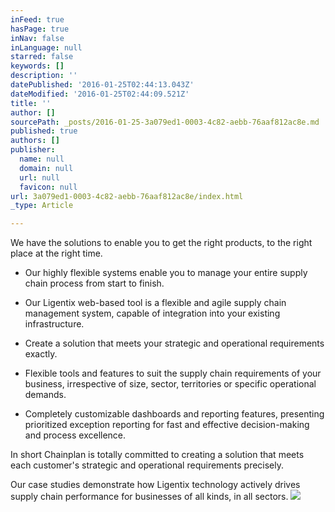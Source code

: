 ```yaml
---
inFeed: true
hasPage: true
inNav: false
inLanguage: null
starred: false
keywords: []
description: ''
datePublished: '2016-01-25T02:44:13.043Z'
dateModified: '2016-01-25T02:44:09.521Z'
title: ''
author: []
sourcePath: _posts/2016-01-25-3a079ed1-0003-4c82-aebb-76aaf812ac8e.md
published: true
authors: []
publisher:
  name: null
  domain: null
  url: null
  favicon: null
url: 3a079ed1-0003-4c82-aebb-76aaf812ac8e/index.html
_type: Article

---
```

We have the solutions to enable you to get the right products, to the right place at the right time.

* Our highly flexible systems enable you to manage your entire supply chain process from start to finish.

* Our Ligentix web-based tool is a flexible and agile supply chain management system, capable of integration into your existing infrastructure.

* Create a solution that meets your strategic and operational requirements exactly.

* Flexible tools and features to suit the supply chain requirements of your business, irrespective of size, sector, territories or specific operational demands.

* Completely customizable dashboards and reporting features, presenting prioritized exception reporting for fast and effective decision-making and process excellence.

In short Chainplan is totally committed to creating a solution that meets each customer's strategic and operational requirements precisely.

Our case studies demonstrate how Ligentix technology actively drives supply chain performance for businesses of all kinds, in all sectors.
![](https://the-grid-user-content.s3-us-west-2.amazonaws.com/af3cc0c0-bf7b-41d3-86ac-c8a3d1ab1da3.jpg)